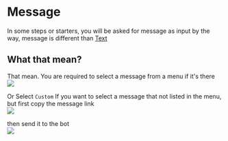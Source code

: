 # Message
In some steps or starters, you will be asked for message as input
by the way, message is different than [Text](text.md) 

## What that mean?
That mean. You are required to select a message from a menu if it's there\
![](https://i.imgur.com/XN3bwdH.png)

Or Select `Custom` If you want to select a message that not listed in the menu, but first copy the message link\
![](https://i.imgur.com/Ow8UMDz.png)

then send it to the bot\
![](https://i.imgur.com/gn0NtNM.png)